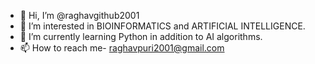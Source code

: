 - 👋 Hi, I’m @raghavgithub2001
- 👀 I’m interested in BIOINFORMATICS and ARTIFICIAL INTELLIGENCE.
- 🌱 I’m currently learning Python in addition to AI algorithms.
- 📫 How to reach me- raghavpuri2001@gmail.com

<!---
raghavgithub2001/raghavgithub2001 is a ✨ special ✨ repository because its `README.md` (this file) appears on your GitHub profile.
You can click the Preview link to take a look at your changes.
--->

